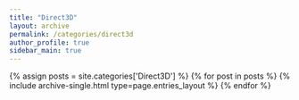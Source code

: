 ```yaml
---
title: "Direct3D"
layout: archive
permalink: /categories/direct3d
author_profile: true
sidebar_main: true
---
```



{% assign posts = site.categories['Direct3D'] %}
{% for post in posts %} {% include archive-single.html type=page.entries_layout %} {% endfor %}
